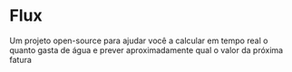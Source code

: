 # Flux

Um projeto open-source para ajudar você a calcular em tempo real o quanto gasta de água e prever aproximadamente qual o valor da próxima fatura
